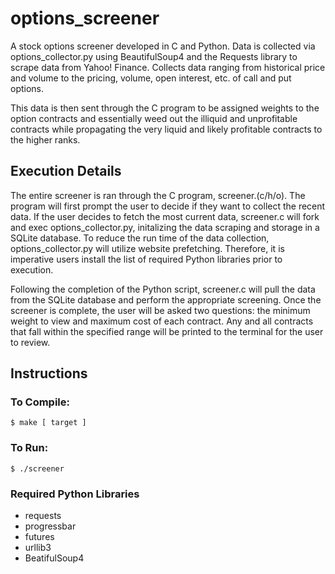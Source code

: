 # options_screener
A stock options screener developed in C and Python. Data is collected via options_collector.py using BeautifulSoup4 and the Requests library to scrape data from Yahoo! Finance. Collects data ranging from historical price and volume to the pricing, volume, open interest, etc. of call and put options.

This data is then sent through the C program to be assigned weights to the option contracts and essentially weed out the illiquid and unprofitable contracts while propagating the very liquid and likely profitable contracts to the higher ranks.

## Execution Details
The entire screener is ran through the C program, screener.(c/h/o). The program will first prompt the user to decide if they want to collect the recent data. If the user decides to fetch the most current data, screener.c will fork and exec options_collector.py, initalizing the data scraping and storage in a SQLite database. To reduce the run time of the data collection, options_collector.py will utilize website prefetching. Therefore, it is imperative users install the list of required Python libraries prior to execution.

Following the completion of the Python script, screener.c will pull the data from the SQLite database and perform the appropriate screening. Once the screener is complete, the user will be asked two questions: the minimum weight to view and maximum cost of each contract. Any and all contracts that fall within the specified range will be printed to the terminal for the user to review.

## Instructions
### To Compile:
  `$ make [ target ]`
### To Run:
  `$ ./screener`
### Required Python Libraries
  - requests
  - progressbar
  - futures
  - urllib3
  - BeatifulSoup4
